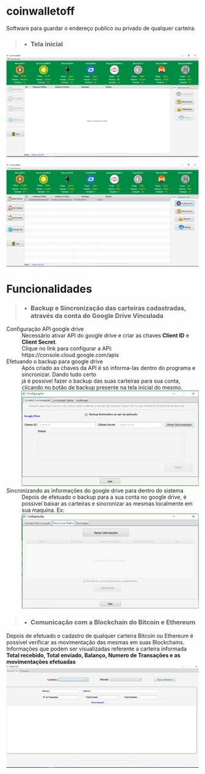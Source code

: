 # coinwalletoff
Software para guardar o endereço publico ou privado de qualquer carteira.

> * ### Tela inicial
 

![alt text][logo1]

   [logo1]: https://github.com/cassiolorenzett/coinwalletoff/blob/master/screenshots/walletimg1.png 


![alt text][logo2]

   [logo2]: https://github.com/cassiolorenzett/coinwalletoff/blob/master/screenshots/walletimg2.png



# Funcionalidades   

> * ### Backup e Sincronização das carteiras cadastradas, através da conta do Google Drive Vinculada

<dl> 
  <dt>Configuração API google drive</dt>
  <dd>
   Necessário ativar API do google drive e criar as chaves <b>Client ID</b> e <b>Client Secret</b>.
   <br>
   Clique no link para configurar a API:  https://console.cloud.google.com/apis
  </dd>  
    
  <dt>Efetuando o backup para google drive</dt>
  <dd>
   Após criado as chaves da API é só informa-las dentro do programa e sincronizar. Dando tudo certo 
   <br>
   já é possivel fazer o backup das suas carteiras para sua conta, clicando no botão de backup presente 
   na tela inicial do mesmo.
   
   <img src="https://github.com/cassiolorenzett/coinwalletoff/blob/master/screenshots/walletimg3.png">
   </dd>
   
  <dt>Sincronizando as informações do google drive para dentro do sistema</dt>
  <dd>
   Depois de efetuado o backup para a sua conta no google drive, é possivel baixar as carteiras e sincronizar as mesmas localmente
   em sua maquina.
   Ex:
   <img src="https://github.com/cassiolorenzett/coinwalletoff/blob/master/screenshots/walletimg4.png">

   </dd>
</dl>

> * ### Comunicação com a **Blockchain** do Bitcoin e Ethereum
 <dl> 
   Depois de efetuado o cadastro de qualquer carteira Bitcoin ou Ethereum é possivel verificar as movimentação das mesmas em suas 
   Blockchains. Informações que podem ser visualizadas referente a carteira informada
   <br>
   <b>Total recebido, Total enviado, Balanço, Numero de Transações e as movimentações efetuadas </b>
   <img src="https://github.com/cassiolorenzett/coinwalletoff/blob/master/screenshots/walletimg6.png">
  <dd>
 </dl>




